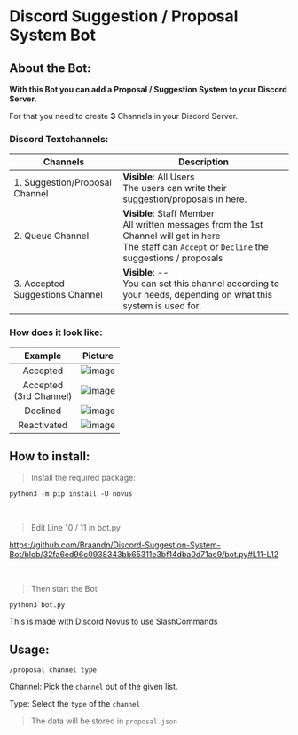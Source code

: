 # Discord Suggestion / Proposal System Bot

## About the Bot:
**With this Bot you can add a Proposal / Suggestion System to your Discord Server.**

For that you need to create **3** Channels in your Discord Server.


### Discord Textchannels:

| Channels  | Description |
| ------------- | ------------- |
| 1. Suggestion/Proposal Channel  | **Visible**: All Users <br> The users can write their suggestion/proposals in here.|
| 2. Queue Channel  | **Visible**: Staff Member <br> All written messages from the 1st Channel will get in here <br> The staff can `Accept` or `Decline` the suggestions / proposals |
| 3. Accepted Suggestions Channel | **Visible**: -- <br> You can set this channel according to your needs, depending on what this system is used for.|

### How does it look like:

| Example  | Picture |
| :---: | :---: |
| Accepted  | ![image](https://user-images.githubusercontent.com/5453796/167943569-efaec8c5-1546-432d-9446-7707807772e4.png)  |
| Accepted <br> (3rd Channel) | ![image](https://user-images.githubusercontent.com/5453796/167943973-0b3e0170-e395-4dcd-b083-60b19aca174d.png) |
| Declined  | ![image](https://user-images.githubusercontent.com/5453796/167943134-0a0a23c1-2330-44c7-a678-078b0ec64b5b.png) |
| Reactivated | ![image](https://user-images.githubusercontent.com/5453796/167943513-a6e646de-951b-424e-8a24-9a99d911aeb1.png) |





## How to install:
> Install the required package: 
```
python3 -m pip install -U novus
```
<br>

> Edit Line 10 / 11 in bot.py 

https://github.com/Braandn/Discord-Suggestion-System-Bot/blob/32fa6ed96c0938343bb65311e3bf14dba0d71ae9/bot.py#L11-L12

<br>

> Then start the Bot
```
python3 bot.py
```

This is made with Discord Novus to use SlashCommands

## Usage:
```
/proposal channel type
```

Channel: Pick the `channel` out of the given list.

Type: Select the `type` of the `channel`

> The data will be stored in `proposal.json`
